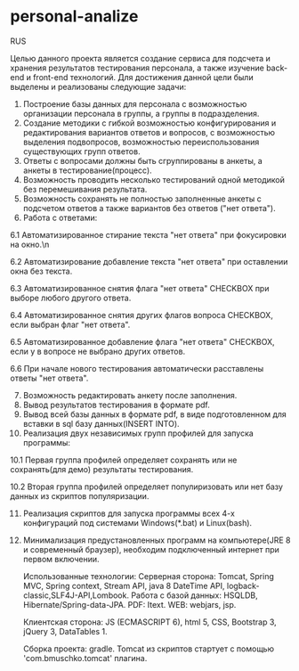 # personal-analize

RUS

Целью данного проекта является создание сервиса для подсчета и хранения результатов тестирования персонала, а также 
изучение back-end и front-end технологий.
Для достижения данной цели были выделены и реализованы следующие задачи:
1. Построение базы данных для персонала с возможностью организации персонала в группы, а группы в подразделения.
2. Создание методики с гибкой возможностью конфигурирования и редактирования вариантов ответов и вопросов, с возможностью выделения 
   подвопросов, возможностью переиспользования существующих групп ответов.
3. Ответы с вопросами должны быть сгруппированы в анкеты, а анкеты в тестирование(процесс). 
4. Возможность проводить несколько тестирований одной методикой без перемешивания результата.
5. Возможность сохранять не полностью заполненные анкеты с подсчетом ответов 
   а также вариантов без ответов ("нет ответа").
6. Работа с ответами:

6.1 Автоматизированное стирание текста "нет ответа" при фокусировки на окно.\n
  
  6.2 Автоматизирование добавление текста "нет ответа" при оставлении окна без текста.
  
  6.3 Автоматизированное снятия флага "нет ответа" CHECKBOX при выборе любого другого ответа.
  
  6.4 Автоматизированное снятия других флагов вопроса CHECKBOX, если выбран флаг  "нет ответа".
  
  6.5 Автоматизированное добавление флага "нет ответа" CHECKBOX, если у в вопросе не выбрано других ответов.
  
  6.6 При начале нового тестирования автоматически расставлены ответы "нет ответа".

7. Возможность редактировать анкету после заполнения.
8. Вывод результатов тестирования в формате pdf.
9. Вывод всей базы данных в формате pdf, в виде подготовленном для вставки в sql базу данных(INSERT INTO).
10. Реализация двух независимых групп профилей для запуска программы:

  10.1 Первая группа профилей определяет сохранять или не сохранять(для демо) результаты тестирования.
  
  10.2 Вторая группа профилей определяет популиризовать или нет базу данных из скриптов популяризации.

11. Реализация скриптов для запуска программы всех 4-х конфигураций под системами Windows(*.bat) и Linux(bash).

12. Минимализация предустановленных программ на компьютере(JRE 8 и современный браузер), необходим подключенный интернет
    при первом включении.
    
    Использованные технологии:
    Серверная сторона: 
    Tomcat, Spring MVC, Spring context, Stream API, java 8 DateTime API, logback-classic,SLF4J-API,Lombook.
    Работа с базой данных: HSQLDB, Hibernate/Spring-data-JPA.
    PDF: Itext.
    WEB: webjars, jsp.
    
    Клиентская сторона:
    JS (ECMASCRIPT 6), html 5, CSS, Bootstrap 3, jQuery 3, DataTables 1.
    
    Сборка проекта: gradle.
    Tomcat из скриптов стартует с помощью  'com.bmuschko.tomcat' плагина.
